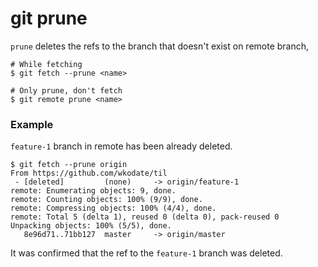 git prune
==

`prune` deletes the refs to the branch that doesn't exist on remote branch,

```
# While fetching
$ git fetch --prune <name>

# Only prune, don't fetch
$ git remote prune <name>
```

### Example

`feature-1` branch in remote has been already deleted.

```
$ git fetch --prune origin
From https://github.com/wkodate/til
 - [deleted]         (none)     -> origin/feature-1
remote: Enumerating objects: 9, done.
remote: Counting objects: 100% (9/9), done.
remote: Compressing objects: 100% (4/4), done.
remote: Total 5 (delta 1), reused 0 (delta 0), pack-reused 0
Unpacking objects: 100% (5/5), done.
   8e96d71..71bb127  master     -> origin/master
```

It was confirmed that the ref to the `feature-1` branch was deleted.
